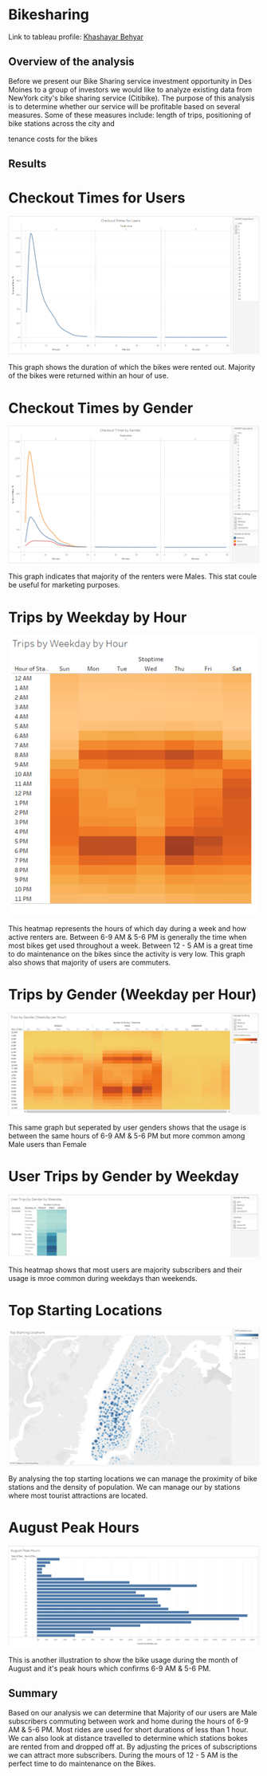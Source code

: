 # Bikesharing

Link to tableau profile: [Khashayar Behyar](https://public.tableau.com/app/profile/khash1793)

## Overview of the analysis

Before we present our Bike Sharing service investment opportunity in Des Moines to a group of investors we would like to analyze existing data from NewYork city's bike sharing service (Citibike). The purpose of this analysis is to determine whether our service will be profitable based on several measures. Some of these measures include: length of trips, positioning of bike stations across the city and 


tenance costs for the bikes


## Results

# Checkout Times for Users

![](https://github.com/kbehyar/bikesharing/blob/main/Images/Checkout%20Times%20for%20Users.PNG)

This graph shows the duration of which the bikes were rented out. Majority of the bikes were returned within an hour of use. 

# Checkout Times by Gender

![](https://github.com/kbehyar/bikesharing/blob/main/Images/Checkout%20Times%20by%20Gender.PNG)

This graph indicates that majority of the renters were Males. This stat coule be useful for marketing purposes. 

# Trips by Weekday by Hour

![](https://github.com/kbehyar/bikesharing/blob/main/Images/Trips%20by%20Weekday%20by%20Hour.PNG)

This heatmap represents the hours of which day during a week and how active renters are. Between 6-9 AM & 5-6 PM is generally the time when most bikes get used throughout a week. Between 12 - 5 AM is a great time to do maintenance on the bikes since the activity is very low. This graph also shows that majority of users are commuters.

# Trips by Gender (Weekday per Hour)

![](https://github.com/kbehyar/bikesharing/blob/main/Images/Trips%20by%20Gender%20(Weekday%20per%20Hour).PNG)

This same graph but seperated by user genders shows that the usage is between the same hours of 6-9 AM & 5-6 PM but more common among Male users than Female

# User Trips by Gender by Weekday

![](https://github.com/kbehyar/bikesharing/blob/main/Images/User%20Trips%20by%20Gender%20by%20Weekday.PNG)

This heatmap shows that most users are majority subscribers and their usage is mroe common during weekdays than weekends.

# Top Starting Locations

![](https://github.com/kbehyar/bikesharing/blob/main/Images/Top%20Starting%20Locations.PNG)

By analysing the top starting locations we can manage the proximity of bike stations and the density of population. We can manage our by stations where most tourist attractions are located.

# August Peak Hours

![](https://github.com/kbehyar/bikesharing/blob/main/Images/August%20Peak%20Hours.PNG)

This is another illustration to show the bike usage during the month of August and it's peak hours which confirms 6-9 AM & 5-6 PM.

## Summary

Based on our analysis we can determine that Majority of our users are Male subscribers commuting between work and home during the hours of 6-9 AM & 5-6 PM. Most rides are used for short durations of less than 1 hour. We can also look at distance travelled to determine which stations bokes are rented from and dropped off at. By adjusting the prices of subscriptions we can attract more subscribers. During the mours of 12 - 5 AM is the perfect time to do maintenance on the Bikes. 
